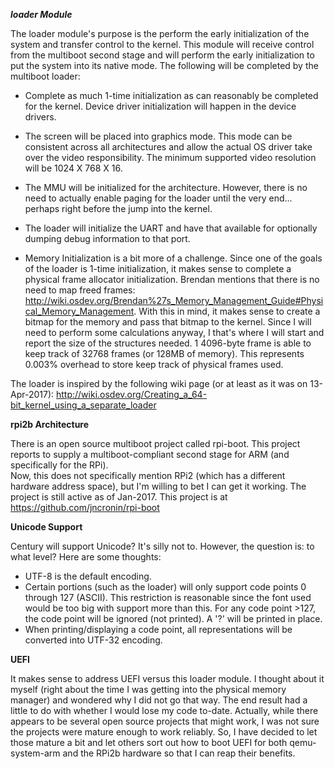 ***loader Module***

The loader module's purpose is the perform the early initialization of the system and 
transfer control to the kernel.  This module will receive control from the multiboot
second stage and will perform the early initialization to put the system into its 
native mode.  The following will be completed by the multiboot loader:

* Complete as much 1-time initialization as can reasonably be completed for the
  kernel.  Device driver initialization will happen in the device drivers.

* The screen will be placed into graphics mode.  This mode can be consistent across 
  all architectures and allow the actual OS driver take over the video responsibility.
  The minimum supported video resolution will be 1024 X 768 X 16.

* The MMU will be initialized for the architecture.  However, there is no need to 
  actually enable paging for the loader until the very end... perhaps right before
  the jump into the kernel.

* The loader will initialize the UART and have that available for optionally dumping 
  debug information to that port.

* Memory Initialization is a bit more of a challenge.  Since one of the goals of the 
  loader is 1-time initialization, it makes sense to complete a physical frame 
  allocator initialization.  Brendan mentions that there is no need to map freed frames:
  http://wiki.osdev.org/Brendan%27s_Memory_Management_Guide#Physical_Memory_Management.
  With this in mind, it makes sense to create a bitmap for the memory and pass that 
  bitmap to the kernel.  Since I will need to perform some calculations anyway, I that's 
  where I will start and report the size of the structures needed.  1 4096-byte frame
  is able to keep track of 32768 frames (or 128MB of memory).  This represents 0.003%
  overhead to store keep track of physical frames used.
  
The loader is inspired by the following wiki page (or at least as it was on 13-Apr-2017):
http://wiki.osdev.org/Creating_a_64-bit_kernel_using_a_separate_loader


**rpi2b Architecture**

There is an open source multiboot project called rpi-boot.  This project reports to 
supply a multiboot-compliant second stage for ARM (and specifically for the RPi).  
Now, this does not specifically mention RPi2 (which has a different hardware address
space), but I'm willing to bet I can get it working.  The project is still active
as of Jan-2017.  This project is at https://github.com/jncronin/rpi-boot


**Unicode Support**

Century will support Unicode?  It's silly not to.  However, the question is: to what
level?  Here are some thoughts:

* UTF-8 is the default encoding.
* Certain portions (such as the loader) will only support code points 0 through 127
  (ASCII).  This restriction is reasonable since the font used would be too big 
  with support more than this.  For any code point >127, the code point will be
  ignored (not printed).  A '?' will be printed in place.
* When printing/displaying a code point, all representations will be converted into 
  UTF-32 encoding.


**UEFI**

It makes sense to address UEFI versus this loader module.  I thought about it myself
(right about the time I was getting into the physical memory manager) and wondered 
why I did not go that way.  The end result had a little to do with whether I would 
lose my code to-date.  Actually, while there appears to be several open source
projects that might work, I was not sure the projects were mature enough to work
reliably.  So, I have decided to let those mature a bit and let others sort out
how to boot UEFI for both qemu-system-arm and the RPi2b hardware so that I can
reap their benefits.
